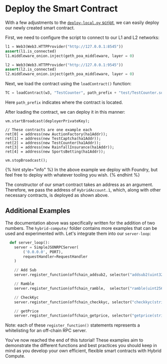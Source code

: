 # Deploy the Smart Contract

With a few adjustments to the [`deploy-local.py` script](https://github.com/bobanetwork/rundler-hc/blob/boba-develop/hybrid-compute/deploy-local.py), we can easily deploy our newly created smart contract.

First, we need to configure the script to connect to our L1 and L2 networks:

```python
l1 = Web3(Web3.HTTPProvider("http://127.0.0.1:8545"))
assert(l1.is_connected)
l1.middleware_onion.inject(geth_poa_middleware, layer = 0)

l2 = Web3(Web3.HTTPProvider("http://127.0.0.1:9545"))
assert(l2.is_connected)
l2.middleware_onion.inject(geth_poa_middleware, layer = 0)
```

Next, we load the contract using the `loadContract()` function:

```python
TC = loadContract(w3, "TestCounter", path_prefix + "test/TestCounter.sol")
```

Here `path_prefix` indicates where the contract is located.

After loading the contract, we can deploy it in this manner:

```solidity
vm.startBroadcast(deployerPrivateKey);

// These contracts are one example each
ret[0] = address(new AuctionFactory(ha1Addr));
ret[1] = address(new TestCaptcha(ha1Addr));
ret[2] = address(new TestCounter(ha1Addr));
ret[3] = address(new RainfallInsurance(ha1Addr));
ret[4] = address(new SportsBetting(ha1Addr));

vm.stopBroadcast();
```

{% hint style="info" %}
In the above example we deploy with Foundry, but feel free to deploy with whatever tooling you wish.
{% endhint %}

The constructor of our smart contract takes an address as an argument. Therefore, we pass the address of `HybridAccount.1`, which, along with other necessary contracts, is deployed as shown above.

## Additional Examples

The documentation above was specifically written for the addition of two numbers. The `hybrid-compute/` folder contains more examples that can be used and experimented with. Let's integrate them into our `server-loop`:

```python
  def server_loop():
    server = SimpleJSONRPCServer(
        ('0.0.0.0', PORT),
        requestHandler=RequestHandler
    )

    // Add Sub
    server.register_function(offchain_addsub2, selector("addsub2(uint32,uint32)"))  # 97e0d7ba

    // Ramble
    server.register_function(offchain_ramble,  selector("ramble(uint256,bool)"))

    // CheckKyc
    server.register_function(offchain_checkkyc, selector("checkkyc(string)"))

    // getPrice
    server.register_function(offchain_getprice, selector("getprice(string)"))
```

Note: each of these `register_function()` statements represents a whitelisting for an off-chain RPC server.

You've now reached the end of this tutorial! These examples aim to demonstrate the different functions and best practices you should keep in mind as you develop your own efficient, flexible smart contracts with Hybrid Compute.
